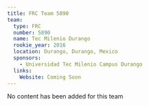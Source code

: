 ```yaml
---
title: FRC Team 5890
team:
  type: FRC
  number: 5890
  name: Tec Milenio Durango
  rookie_year: 2016
  location: Durango, Durango, Mexico
  sponsors:
    - Universidad Tec Milenio Campus Durango
  links:
    Website: Coming Soon
---
```

No content has been added for this team